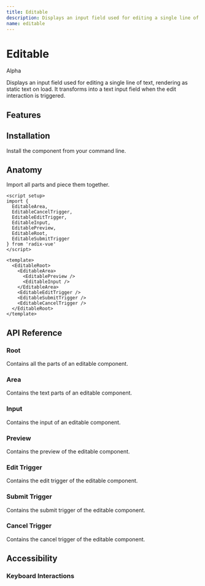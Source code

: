 ```yaml
---
title: Editable
description: Displays an input field used for editing a single line of text, rendering as static text on load.
name: editable
---
```


# Editable

<Badge>Alpha</Badge>

<Description>
Displays an input field used for editing a single line of text, rendering as static text on load. It transforms into a text input field when the edit interaction is triggered.
</Description>

<ComponentPreview name="Editable" />

## Features

<Highlights
  :features="[
    'Full keyboard navigation',
    'Can be controlled or uncontrolled',
    'Focus is fully managed'
  ]"
/>

## Installation

Install the component from your command line.

<InstallationTabs value="radix-vue" />

## Anatomy

Import all parts and piece them together.

```vue
<script setup>
import {
  EditableArea,
  EditableCancelTrigger,
  EditableEditTrigger,
  EditableInput,
  EditablePreview,
  EditableRoot,
  EditableSubmitTrigger
} from 'radix-vue'
</script>

<template>
  <EditableRoot>
    <EditableArea>
      <EditablePreview />
      <EditableInput />
    </EditableArea>
    <EditableEditTrigger />
    <EditableSubmitTrigger />
    <EditableCancelTrigger />
  </EditableRoot>
</template>
```

## API Reference

### Root

Contains all the parts of an editable component.

<!-- @include: @/meta/EditableRoot.md -->

### Area

Contains the text parts of an editable component.

<!-- @include: @/meta/EditableArea.md -->

<DataAttributesTable
  :data="[
    {
      attribute: '[data-readonly]',
      values: 'Present when readonly',
    },
    {
      attribute: '[data-disabled]',
      values: 'Present when disabled',
    },
    {
      attribute: '[data-placeholder-shown]',
      values: 'Present when preview is shown',
    },
    {
      attribute: '[data-empty]',
      values: 'Present when the input is empty',
    },
    {
      attribute: '[data-focus]',
      values: 'Present when the editable field is focused',
    }
  ]"
/>

### Input

Contains the input of an editable component.

<!-- @include: @/meta/EditableInput.md -->

<DataAttributesTable
:data="[
  {
    attribute: '[data-readonly]',
    values: 'Present when readonly',
  },
  {
    attribute: '[data-disabled]',
    values: 'Present when disabled',
  }
]"
/>

### Preview

Contains the preview of the editable component.

<!-- @include: @/meta/EditablePreview.md -->

### Edit Trigger

Contains the edit trigger of the editable component.

<!-- @include: @/meta/EditableEditTrigger.md -->

### Submit Trigger

Contains the submit trigger of the editable component.

<!-- @include: @/meta/EditableSubmitTrigger.md -->

### Cancel Trigger

Contains the cancel trigger of the editable component.

<!-- @include: @/meta/EditableCancelTrigger.md -->

## Accessibility

### Keyboard Interactions

<KeyboardTable
  :data="[
    {
      keys: ['Tab'],
      description: `<span>When focus moves onto the editable field, switches into the editable mode if the <Code>activation-mode</Code> is set to focus.</span>`
    },
    {
      keys: ['Space'],
      description:`
      <span>
          If the <Code>submit-mode</Code> is set to <Code>enter</Code> or <Code>both</Code>, it submits the changes.
      </span>
    ` ,
    },
    {
      keys: ['Enter'],
      description:`
      <span>
          If the <Code>submit-mode</Code> is set to <Code>enter</Code> or <Code>both</Code>, it submits the changes.
      </span>
    ` ,
    },
    {
      keys: ['Escape'],
      description:
      `
        When the focus is on the editable field, it cancels the changes.
      `
    }
  ]"
/>
